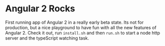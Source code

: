 # Angular 2 Rocks

First running app of Angular 2 in a really early beta state. Its not for production, but a nice playground to have fun with
all the new features of Angular 2. Check it out, run `install.sh` and then `run.sh` to start a node 
http server and the typeScript watching task.
